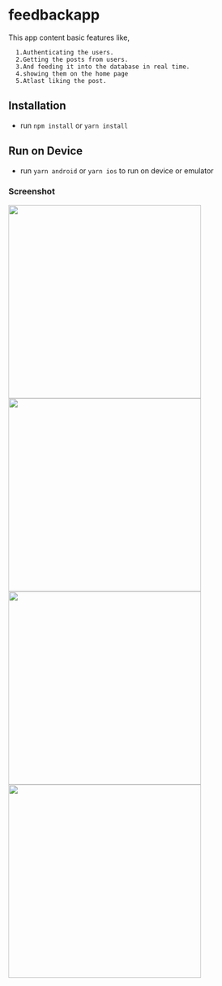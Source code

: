 # feedbackapp
This app content basic features like,

      1.Authenticating the users.
      2.Getting the posts from users.
      3.And feeding it into the database in real time.
      4.showing them on the home page
      5.Atlast liking the post.
## Installation

- run `npm install` or `yarn install`

## Run on Device

- run `yarn android` or `yarn ios` to run on device or emulator


 ### Screenshot
 <div style="display:grid">

<img src=".feedbackapp/feedback/feedbackapp/screenshots/Screenshot_20201029-153802.jpg" height="380px"/>
<img src="./screenshot/Screenshot_20201029-153839.jpg" height="380px"/>
<img src="./screenshot/Screenshot_20201029-154026.jpg" height="380px"/>
<img src="./screenshot/Screenshot_20201029-154539.jpg" height="380px"/>
</div>
